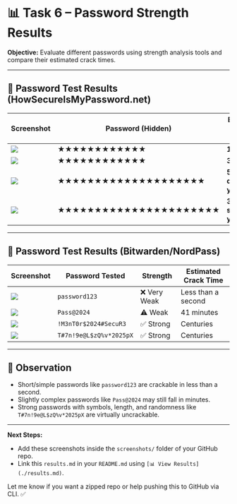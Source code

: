 # 📊 Task 6 – Password Strength Results

**Objective:** Evaluate different passwords using strength analysis tools and compare their estimated crack times.

---

## 🔐 Password Test Results (HowSecureIsMyPassword.net)

| Screenshot | Password (Hidden) | Estimated Time to Crack |
|------------|-------------------|--------------------------|
| ![](./screenshots/Screenshot%20From%202025-07-01%2020-26-47.png) | ★★★★★★★★★★★★ | **1 month** |
| ![](./screenshots/Screenshot%20From%202025-07-01%2020-27-16.png) | ★★★★★★★★★★★★ | **3 weeks** |
| ![](./screenshots/Screenshot%20From%202025-07-01%2020-27-43.png) | ★★★★★★★★★★★★★★★★★★★★ | **500 quadrillion years** |
| ![](./screenshots/Screenshot%20From%202025-07-01%2020-28-03.png) | ★★★★★★★★★★★★★★★★★★★★★★ | **3 sextillion years** |

---

## 🔐 Password Test Results (Bitwarden/NordPass)

| Screenshot | Password Tested     | Strength    | Estimated Crack Time    |
|------------|----------------------|-------------|--------------------------|
| ![](./screenshots/Screenshot%20From%202025-07-01%2020-33-38.png) | `password123`            | ❌ Very Weak | Less than a second |
| ![](./screenshots/Screenshot%20From%202025-07-01%2020-33-54.png) | `Pass@2024`              | ⚠️ Weak      | 41 minutes          |
| ![](./screenshots/Screenshot%20From%202025-07-01%2020-34-04.png) | `!M3nT0r$2024#SecuR3`    | ✅ Strong     | Centuries           |
| ![](./screenshots/Screenshot%20From%202025-07-01%2020-34-17.png) | `T#7n!9e@L$zQ%v*2025pX` | ✅ Strong     | Centuries           |

---

## 🧠 Observation

- Short/simple passwords like `password123` are crackable in less than a second.
- Slightly complex passwords like `Pass@2024` may still fall in minutes.
- Strong passwords with symbols, length, and randomness like `T#7n!9e@L$zQ%v*2025pX` are virtually uncrackable.

---

**Next Steps:**  
- Add these screenshots inside the `screenshots/` folder of your GitHub repo.
- Link this `results.md` in your `README.md` using `[📊 View Results](./results.md)`.

Let me know if you want a zipped repo or help pushing this to GitHub via CLI. ✅
